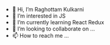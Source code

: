 - 👋 Hi, I’m Raghottam Kulkarni
- 👀 I’m interested in JS
- 🌱 I’m currently learning React Redux
- 💞️ I’m looking to collaborate on ...
- 📫 How to reach me ...

<!---
itsRaghu/itsRaghu is a ✨ special ✨ repository because its `README.md` (this file) appears on your GitHub profile.
You can click the Preview link to take a look at your changes.
--->
